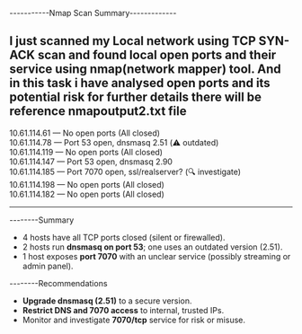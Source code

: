 -----------Nmap Scan Summary-------------

I just scanned my Local network using TCP SYN-ACK scan and found local open ports and their service using nmap(network mapper) tool. And in this task i have analysed open ports and its potential risk for further details there will be reference nmapoutput2.txt file  
---

10.61.114.61 — No open ports (All closed)  
10.61.114.78 — Port 53 open, dnsmasq 2.51 (⚠️ outdated)  
10.61.114.119 — No open ports (All closed)  
10.61.114.147 — Port 53 open, dnsmasq 2.90  
10.61.114.185 — Port 7070 open, ssl/realserver? (🔍 investigate)  
10.61.114.198 — No open ports (All closed)  
10.61.114.182 — No open ports (All closed)

---

--------Summary

- 4 hosts have all TCP ports closed (silent or firewalled).
- 2 hosts run **dnsmasq on port 53**; one uses an outdated version (2.51).
- 1 host exposes **port 7070** with an unclear service (possibly streaming or admin panel).

--------Recommendations

- **Upgrade dnsmasq (2.51)** to a secure version.
- **Restrict DNS and 7070 access** to internal, trusted IPs.
- Monitor and investigate **7070/tcp** service for risk or misuse.
